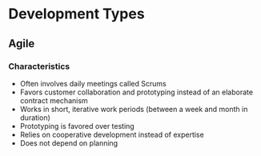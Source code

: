 # Development Types

## Agile

### Characteristics

- Often involves daily meetings called Scrums
- Favors customer collaboration and prototyping instead of an elaborate contract mechanism
- Works in short, iterative work periods \(between a week and month in duration\)
- Prototyping is favored over testing
- Relies on cooperative development instead of expertise
- Does not depend on planning